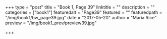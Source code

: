 +++
type = "post"
title = "Book 1, Page 39"
linktitle = ""
description = ""
categories = ["book1"]
featuredalt = "Page39"
featured = ""
featuredpath = "/img/book1/bw_page39.jpg"
date = "2017-05-20"
author = "Maria Rice"
preview = "/img/book1_prev/preview39.jpg"

+++

